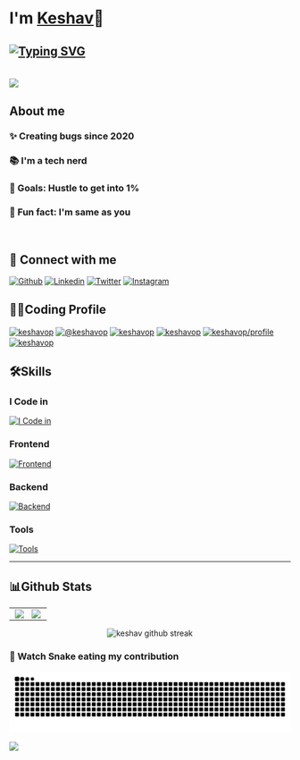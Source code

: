 # I'm [Keshav]()👋

## [![Typing SVG](https://readme-typing-svg.demolab.com?font=Fira+Code&pause=1000&width=435&lines=I'm+Full+Stack+Web+Developer;I'm+Techie+Nerd)](https://git.io/typing-svg)
<br>
<img src="https://komarev.com/ghpvc/?username=keshavop&&style=round-square" align="center" />

## About me
### ✨ Creating bugs since  2020
### 📚 I'm a tech nerd
### 🎯 Goals: Hustle to get into 1%
### 🎲 Fun fact: I'm same as you

<br>

## 🚀 Connect with me
[![Github](https://skillicons.dev/icons?i=github)](https://github.com/keshavop)
[![Linkedin](https://skillicons.dev/icons?i=linkedin)](https://www.linkedin.com/in/keshavop/)
[![Twitter](https://skillicons.dev/icons?i=twitter)](https://twitter.com/Keshavkop)
[![Instagram](https://skillicons.dev/icons?i=instagram)](https://www.instagram.com/keshav.kk_)


## 👨‍💻Coding Profile

<a href="https://www.hackerrank.com/keshavop" target="blank"><img align="center" src="https://raw.githubusercontent.com/rahuldkjain/github-profile-readme-generator/master/src/images/icons/Social/hackerrank.svg" alt="keshavop" height="45" width="45" /></a>
<a href="https://www.hackerearth.com/@keshavop" target="blank"><img align="center" src="https://raw.githubusercontent.com/rahuldkjain/github-profile-readme-generator/master/src/images/icons/Social/hackerearth.svg" alt="@keshavop" height="45" width="45" /></a>
<a href="https://www.codechef.com/users/keshavop" target="blank"><img align="center" src="https://cdn.jsdelivr.net/npm/simple-icons@3.1.0/icons/codechef.svg" alt="keshavop" height="45" width="45" /></a>
<a href="https://codeforces.com/profile/keshavop" target="blank"><img align="center" src="https://raw.githubusercontent.com/rahuldkjain/github-profile-readme-generator/master/src/images/icons/Social/codeforces.svg" alt="keshavop" height="45" width="45" /></a>
<a href="https://auth.geeksforgeeks.org/user/keshavop/profile" target="blank"><img align="center" src="https://raw.githubusercontent.com/rahuldkjain/github-profile-readme-generator/master/src/images/icons/Social/geeks-for-geeks.svg" alt="keshavop/profile" height="45" width="45" /></a>
<a href="https://www.leetcode.com/keshavop" target="blank"><img align="center" src="https://raw.githubusercontent.com/rahuldkjain/github-profile-readme-generator/master/src/images/icons/Social/leet-code.svg" alt="keshavop" height="45" width="45" /></a>

## 🛠️Skills
### I Code in

[![I Code in](https://skillicons.dev/icons?i=c,cpp,python,java,kotlin,js)]()

<!-- ### Web Development
[![Frontend](https://skillicons.dev/icons?i=html,css,bootstrap,tailwind,sass,js,ts,nodejs,express,mongo,react,redux,angular)]() -->

### Frontend
[![Frontend](https://skillicons.dev/icons?i=html,css,bootstrap,tailwind,sass,js,ts,react,redux,angular,figma)]()

### Backend
[![Backend](https://skillicons.dev/icons?i=nodejs,express,mongo,mysql,firebase,appwrite,aws,gcp)]()

### Tools
[![Tools](https://skillicons.dev/icons?i=git,github,linux,androidstudio,docker,vscode,idea,md,ps)]()

<hr>

## 📊Github Stats  
<table>
<tr>
<td valign="top" width="45%">
<img src="https://github-readme-stats.vercel.app/api/top-langs/?username=keshavop&theme=radical&hide_border=false&include_all_commits=true&count_private=true&layout=compact" align="right" />
</td>

<td valign="top" width="45%">
<img src="https://github-readme-stats.vercel.app/api?username=keshavop&theme=radical&hide_border=false&include_all_commits=true&count_private=true" align="left" />
</td></tr></table>  

<div align="center" width=%>
<img src="https://github-readme-streak-stats.herokuapp.com/?user=keshavop&theme=radical&hide_border=false" alt="keshav github streak" >
</div>

<!-- ## 📊 GitHub Stats:

![](https://github-readme-stats.vercel.app/api/top-langs/?username=keshavop&theme=radical&hide_border=false&include_all_commits=true&count_private=true&layout=compact)
![](https://github-readme-stats.vercel.app/api?username=keshavop&theme=radical&hide_border=false&include_all_commits=true&count_private=true)
![](https://github-readme-streak-stats.herokuapp.com/?user=keshavop&theme=radical&hide_border=false) -->


### 🐍 Watch Snake eating my contribution

![snake svg](https://github.com/keshavop/keshavop/blob/output/github-contribution-grid-snake.svg)

<!-- ## 🏆 GitHub Trophies
![](https://github-profile-trophy.vercel.app/?username=keshavop&theme=dracula&no-frame=false&no-bg=false&margin-w=4) -->

<!-- [![@keshavop's Holopin board](https://holopin.me/keshavop)](https://holopin.io/@keshavop) -->

![](https://i.imgur.com/waxVImv.png)
